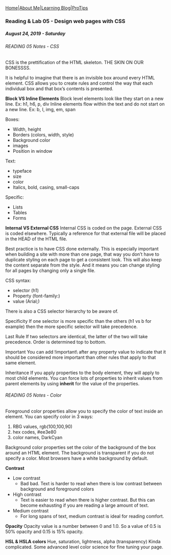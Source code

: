 [Home](/)|[About Me](aboutme)|[Learning Blog](learningblog)|[ProTips](tips.a)

### Reading & Lab 05 - Design web pages with CSS
##### August 24, 2019 - Saturday

###### READING 05 Notes - CSS

CSS is the prettification of the HTML skeleton. THE SKIN ON OUR BONESSSS.

It is helpful to imagine that there is an invisible box around every HTML element. CSS allows you to create rules and control the way that each individual box and that box’s contents is presented. 

**Block VS Inline Elements**
Block level elements look like they start on a new line. 
Ex: h1, h6, p, div
Inline elements flow within the text and do not start on a new line. 
Ex: b, I, img, em, span

Boxes:
- Width, height
- Borders (colors, width, style)
- Background color
- images
- Position in window

Text: 
- typeface
- size
- color
- Italics, bold, casing, small-caps

Specific:
- Lists
- Tables
- Forms

**Internal VS External CSS**
Internal CSS is coded on the page.
External CSS is coded elsewhere. Typically a reference for that external file will be placed in the HEAD of the HTML file. 

Best practice is to have CSS done externally. This is especially important when building a site with more than one page, that way you don’t have to duplicate styling on each page to get a consistent look. This will also keep the content separate from the style. And it means you can change styling for all pages by changing only a single file. 

CSS syntax:
- selector (h1)
- Property (font-family:)
- value (Arial;)
	
There is also a CSS selector hierarchy to be aware of. 

Specificity
If one selector is more specific than the others (h1 vs b for example) then the more specific selector will take precedence. 

Last Rule
If two selectors are identical, the latter of the two will take precedence. Order is determined top to bottom.

Important
You can add \!important\ after any property value to indicate that it should be considered more important than other rules that apply to that same element. 

Inheritance
If you apply properties to the body element, they will apply to most child elements. You can force lots of properties to inherit values from parent elements by using **inherit** for the value of the properties. 

###### READING 05 Notes - Color

Foreground color properties allow you to specify the color of text inside an element. You can specify color in 3 ways: 
1. RBG values, rgb(100,100,90)
2. hex codes, #ee3e80
3. color names, DarkCyan

Background color properties set the color of the background of the box around an HTML element. The background is transparent if you do not specify a color. Most browsers have a white background by default. 

**Contrast**
* Low contrast
    * Bad bad. Text is harder to read when there is low contrast between background and foreground colors
* High contrast
    * Text is easier to read when there is higher contrast. But this can become exhausting if you are reading a large amount of text. 
* Medium contrast
    * For long spans of text, medium contrast is ideal for reading comfort. 

**Opacity** 
Opacity value is a number between 0 and 1.0. So a value of 0.5 is 50% opacity and 0.15 is 15% opacity. 

**HSL & HSLA colors**
Hue, saturation, lightness, alpha (transparency)
Kinda complicated. Some advanced level color science for fine tuning your page. 